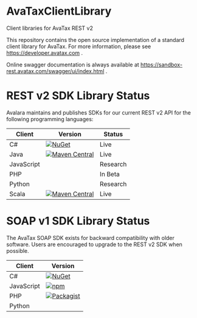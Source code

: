 # AvaTaxClientLibrary
Client libraries for AvaTax REST v2

This repository contains the open source implementation of a standard client library for AvaTax.  For more information, please see https://developer.avatax.com .

Online swagger documentation is always available at https://sandbox-rest.avatax.com/swagger/ui/index.html .

# REST v2 SDK Library Status

Avalara maintains and publishes SDKs for our current REST v2 API for the following programming languages:

| Client | Version | Status |
|--------|---------|--------|
| C# | [![NuGet](https://img.shields.io/nuget/v/Avalara.AvaTax.svg)](https://www.nuget.org/packages/Avalara.AvaTax/) | Live |
| Java | [![Maven Central](https://maven-badges.herokuapp.com/maven-central/net.avalara.avatax/avatax-rest-v2-api-java_2.11/badge.svg)](https://maven-badges.herokuapp.com/maven-central/net.avalara.avatax/avatax-rest-v2-api-java_2.11) | Live
| JavaScript | | Research |
| PHP | | In Beta |
| Python | | Research |
| Scala | [![Maven Central](https://maven-badges.herokuapp.com/maven-central/net.avalara.avatax/avatax-rest-v2-api-java_2.11/badge.svg)](https://maven-badges.herokuapp.com/maven-central/net.avalara.avatax/avatax-rest-v2-api-java_2.11) | Live |

# SOAP v1 SDK Library Status

The AvaTax SOAP SDK exists for backward compatibility with older software.  Users are encouraged to upgrade to the REST v2 SDK when possible.

| Client | Version |
|--------|---------|
| C# | [![NuGet](https://img.shields.io/nuget/v/Avalara.AvaTax.svg)](https://www.nuget.org/packages/Avalara.AvaTax.SoapClient/) |
| JavaScript | [![npm](https://img.shields.io/npm/v/avalara.svg)](https://www.npmjs.com/package/avalara) |
| PHP | [![Packagist](https://img.shields.io/packagist/v/avalara/avatax.svg)](https://packagist.org/packages/avalara/avatax) |
| Python | |
